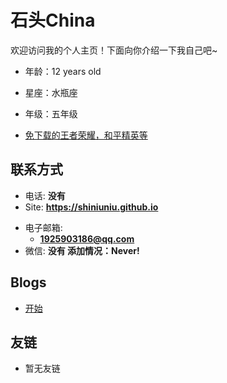 # 石头China

欢迎访问我的个人主页！下面向你介绍一下我自己吧\~

- 年龄：12 years old
- 星座：水瓶座
- 年级：五年级

- [免下载的王者荣耀，和平精英等](https://gamer.qq.com/v3/app/download?apk=1)

<!-- .slide -->

## 联系方式

- 电话: **没有**
- Site: **<https://shiniuniu.github.io>**

<!-- .slide vertical=true -->

- 电子邮箱:
  - **[1925903186@qq.com](mailto:1925903186@qq.com)**
- 微信: **没有 添加情况：Never!**

<!-- .slide -->

## Blogs

- [开始](https://shiniuniu.github.io/_posts/start.md)

<!-- .slide -->

## 友链

- 暂无友链
